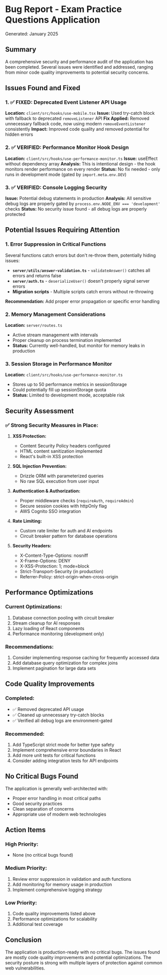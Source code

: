 # Bug Report - Exam Practice Questions Application
Generated: January 2025

## Summary
A comprehensive security and performance audit of the application has been completed. Several issues were identified and addressed, ranging from minor code quality improvements to potential security concerns.

## Issues Found and Fixed

### 1. ✅ FIXED: Deprecated Event Listener API Usage
**Location:** `client/src/hooks/use-mobile.tsx`
**Issue:** Used try-catch block with fallback to deprecated `removeListener` API
**Fix Applied:** Removed unnecessary fallback code, now using modern `removeEventListener` consistently
**Impact:** Improved code quality and removed potential for hidden errors

### 2. ✅ VERIFIED: Performance Monitor Hook Design
**Location:** `client/src/hooks/use-performance-monitor.ts`
**Issue:** useEffect without dependency array
**Analysis:** This is intentional design - the hook monitors render performance on every render
**Status:** No fix needed - only runs in development mode (gated by `import.meta.env.DEV`)

### 3. ✅ VERIFIED: Console Logging Security
**Issue:** Potential debug statements in production
**Analysis:** All sensitive debug logs are properly gated by `process.env.NODE_ENV === 'development'` checks
**Status:** No security issue found - all debug logs are properly protected

## Potential Issues Requiring Attention

### 1. Error Suppression in Critical Functions
Several functions catch errors but don't re-throw them, potentially hiding issues:

- **`server/utils/answer-validation.ts`** - `validateAnswer()` catches all errors and returns false
- **`server/auth.ts`** - `deserializeUser()` doesn't properly signal server errors
- **Migration scripts** - Multiple scripts catch errors without re-throwing

**Recommendation:** Add proper error propagation or specific error handling

### 2. Memory Management Considerations
**Location:** `server/routes.ts`
- Active stream management with intervals
- Proper cleanup on process termination implemented
- **Status:** Currently well-handled, but monitor for memory leaks in production

### 3. Session Storage in Performance Monitor
**Location:** `client/src/hooks/use-performance-monitor.ts`
- Stores up to 50 performance metrics in sessionStorage
- Could potentially fill up sessionStorage quota
- **Status:** Limited to development mode, acceptable risk

## Security Assessment

### ✅ Strong Security Measures in Place:
1. **XSS Protection:** 
   - Content Security Policy headers configured
   - HTML content sanitization implemented
   - React's built-in XSS protection

2. **SQL Injection Prevention:**
   - Drizzle ORM with parameterized queries
   - No raw SQL execution from user input

3. **Authentication & Authorization:**
   - Proper middleware checks (`requireAuth`, `requireAdmin`)
   - Secure session cookies with httpOnly flag
   - AWS Cognito SSO integration

4. **Rate Limiting:**
   - Custom rate limiter for auth and AI endpoints
   - Circuit breaker pattern for database operations

5. **Security Headers:**
   - X-Content-Type-Options: nosniff
   - X-Frame-Options: DENY
   - X-XSS-Protection: 1; mode=block
   - Strict-Transport-Security (in production)
   - Referrer-Policy: strict-origin-when-cross-origin

## Performance Optimizations

### Current Optimizations:
1. Database connection pooling with circuit breaker
2. Stream cleanup for AI responses
3. Lazy loading of React components
4. Performance monitoring (development only)

### Recommendations:
1. Consider implementing response caching for frequently accessed data
2. Add database query optimization for complex joins
3. Implement pagination for large data sets

## Code Quality Improvements

### Completed:
- ✅ Removed deprecated API usage
- ✅ Cleaned up unnecessary try-catch blocks
- ✅ Verified all debug logs are environment-gated

### Recommended:
1. Add TypeScript strict mode for better type safety
2. Implement comprehensive error boundaries in React
3. Add more unit tests for critical functions
4. Consider adding integration tests for API endpoints

## No Critical Bugs Found

The application is generally well-architected with:
- Proper error handling in most critical paths
- Good security practices
- Clean separation of concerns
- Appropriate use of modern web technologies

## Action Items

### High Priority:
- None (no critical bugs found)

### Medium Priority:
1. Review error suppression in validation and auth functions
2. Add monitoring for memory usage in production
3. Implement comprehensive logging strategy

### Low Priority:
1. Code quality improvements listed above
2. Performance optimizations for scalability
3. Additional test coverage

## Conclusion

The application is production-ready with no critical bugs. The issues found are mostly code quality improvements and potential optimizations. The security posture is strong with multiple layers of protection against common web vulnerabilities.